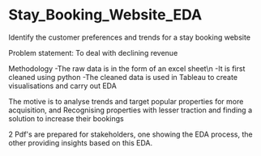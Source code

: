 # Stay_Booking_Website_EDA
Identify the customer preferences and trends for a stay booking website

Problem statement: To deal with declining revenue

Methodology
-The raw data is in the form of an excel sheet\n
-It is first cleaned using python
-The cleaned data is used in Tableau to create visualisations and carry out EDA

The motive is to analyse trends and target popular properties for more acquisition, and
Recognising properties with lesser traction and finding a solution to increase their bookings

2 Pdf's are prepared for stakeholders, one showing the EDA process, the other providing insights based on this EDA.
